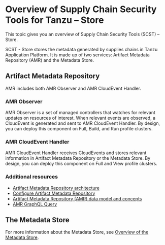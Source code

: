 # Overview of Supply Chain Security Tools for Tanzu – Store

This topic gives you an overview of Supply Chain Security Tools (SCST) – Store.

SCST - Store stores the metadata generated by supplies chains in Tanzu
Application Platform. It is made up of two services: Artifact Metadata
Repository (AMR) and the Metadata Store.

## <a id='amr'></a> Artifact Metadata Repository

AMR includes both AMR Observer and AMR CloudEvent Handler.

### <a id='observer'></a> AMR Observer

AMR Observer is a set of managed controllers that watches for relevant updates
on resources of interest. When relevant events are observed, a CloudEvent is
generated and sent to AMR CloudEvent Handler. By design, you can deploy this 
component on Full, Build, and Run profile clusters.

### <a id='handler'></a> AMR CloudEvent Handler

AMR CloudEvent Handler receives CloudEvents and stores relevant information in 
Artifact Metadata Repository or the Metadata Store. 
By design, you can deploy this component on Full and View profile clusters.

### <a id='resources'></a> Additional resources

- [Artifact Metadata Repository architecture](amr/architecture.hbs.md)
- [Configure Artifact Metadata Repository](amr/configuration.hbs.md)
- [Artifact Metadata Repository (AMR) data model and concepts](amr/data-model-and-concepts.hbs.md)
- [AMR GraphQL Query](amr/graphql-query.hbs.md)

## <a id='store'></a> The Metadata Store

For more information about the Metadata Store, see
[Overview of the Metadata Store](mds-overview.hbs.md).
